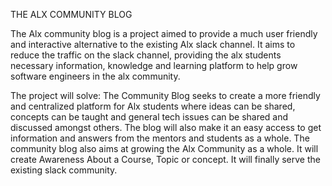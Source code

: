 THE ALX COMMUNITY BLOG

The Alx community blog is a project aimed to provide a much user friendly and interactive alternative to the existing Alx slack channel. It aims to reduce the traffic on the slack channel, providing the alx students necessary information, knowledge and learning platform to help grow software engineers in the alx community.

The project will solve:
The Community Blog seeks to create a more friendly and centralized platform for Alx students where ideas can be shared, concepts can be taught and general tech issues can be shared and discussed amongst others.
The blog will also make it an easy access to get information and answers from the mentors and students as a whole.
The community blog also aims at growing the Alx Community as a whole.
It will create Awareness About a Course, Topic or concept.
It will finally serve the existing slack community.

